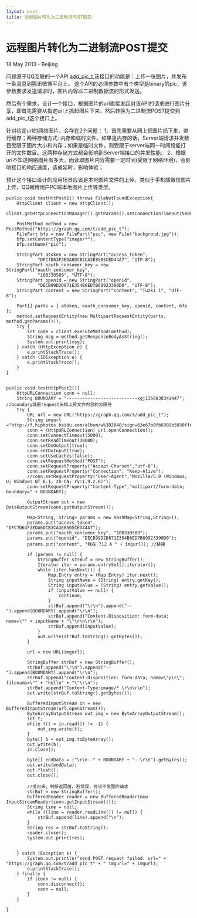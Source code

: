 ```yaml
---
layout: post
title: 远程图片转化为二进制流POST提交
---
```


远程图片转化为二进制流POST提交
========================
18 May 2013 - Beijing	
	
	
问题源于QQ互联的一个API [add_pic_t](http://wiki.open.qq.com/wiki/website/add_pic_t),该接口的功能是：上传一张图片，并发布一条消息到腾讯微博平台上。
这个API的必须参数中有个类型是binary的pic，该参数要求发送请求时，图片内容以二进制数据流的形式发送。
	
然后有个需求，设计一个接口，根据图片的url直接发起对该API的请求进行图片分享，即首先需要从指定url上抓起图片下来，然后转换为二进制流POST提交到add_pic_t这个接口上。
		
针对给定url的网络图片，会存在2个问题：
1、首先需要从网上把图片抓下来，进行缓存；两种存储方式: 内存和临时文件。如果是内存的话，Server端请求并发数目受限于图片大小和内存；如果是临时文件，则受限于server端同一时间段能打开的文件数目。这两种存储方式都会影响到Server端接口的并发性能。
2、根据url不知道网络图片有多大，而读取图片内容需要一定时间(受限于网络环境)，会影响接口的响应速度，造成延时，影响体验；
	
预计这个接口设计的应用场景应该是本地图片文件的上传，类似于手机端微信图片上传、QQ微博用户PC端本地图片上传等类型。
	
	public void testHttPost1() throws FileNotFoundException{
		HttpClient client = new HttpClient();
		client.getHttpConnectionManager().getParams().setConnectionTimeout(5000);
		
		PostMethod method = new PostMethod("https://graph.qq.com/t/add_pic_t");
		FilePart bfp = new FilePart("pic", new File("backgroud.jpg"));
		bfp.setContentType("image/*");
		bfp.setName("pic");

		StringPart atoken = new StringPart("access_token",
				"DFC7D63F3EDA6DCB3CA3E8505CED44A7", "UTF-8");
		StringPart oauth_consumer_key = new StringPart("oauth_consumer_key",
				"100330589", "UTF-8");
		StringPart openid = new StringPart("openid",
				"DECB99D2D871E354B6ED7B69923390D0", "UTF-8");
		StringPart content = new StringPart("content", "Tuzki 1", "UTF-8");

		Part[] parts = { atoken, oauth_consumer_key, openid, content, bfp };
		method.setRequestEntity(new MultipartRequestEntity(parts, method.getParams()));
		try {
			int code = client.executeMethod(method);
			String msg = method.getResponseBodyAsString();
			System.out.print(msg);
		} catch (HttpException e) {
			e.printStackTrace();
		} catch (IOException e) {
			e.printStackTrace();
		}
	}
	
	
	public void testHttpPost2(){
		HttpURLConnection conn = null;  
        String BOUNDARY = "---------------------------xgj1368838341447"; //boundary就是request头和上传文件内容的分隔符  
        try {  
            URL url = new URL("https://graph.qq.com/t/add_pic_t");  
            String imgurl ="http://f.hiphotos.baidu.com/album/w%3D2048/sign=63e67b0fb8389b5038ffe752b10de5dd/9d82d158ccbf6c81d53d4df9bd3eb13533fa409c.jpg";
            conn = (HttpURLConnection) url.openConnection();  
            conn.setConnectTimeout(5000);  
            conn.setReadTimeout(30000);  
            conn.setDoOutput(true);  
            conn.setDoInput(true);  
            conn.setUseCaches(false);  
            conn.setRequestMethod("POST");
            conn.setRequestProperty("Accept-Charset","utf-8");
            conn.setRequestProperty("Connection", "Keep-Alive");  
            //conn.setRequestProperty("User-Agent","Mozilla/5.0 (Windows; U; Windows NT 6.1; zh-CN; rv:1.9.2.6)");  
            conn.setRequestProperty("Content-Type","multipart/form-data; boundary=" + BOUNDARY);  
  
            OutputStream out = new DataOutputStream(conn.getOutputStream());  
            
            Map<String, String> params = new HashMap<String,String>();
            params.put("access_token", "DFC7D63F3EDA6DCB3CA3E8505CED44A7");
            params.put("oauth_consumer_key", "100330589");
            params.put("openid", "DECB99D2D871E354B6ED7B69923390D0");
            params.put("content", "我在 712 A " + imgurl)); //链接
            
            if (params != null) {  
                StringBuffer strBuf = new StringBuffer();  
                Iterator iter = params.entrySet().iterator();  
                while (iter.hasNext()) {  
                    Map.Entry entry = (Map.Entry) iter.next();  
                    String inputName = (String) entry.getKey();  
                    String inputValue = (String) entry.getValue();  
                    if (inputValue == null) {  
                        continue;  
                    }  
                    strBuf.append("\r\n").append("--").append(BOUNDARY).append("\r\n");  
                    strBuf.append("Content-Disposition: form-data; name=\"" + inputName + "\"\r\n\r\n");  
                    strBuf.append(inputValue);  
                }  
                out.write(strBuf.toString().getBytes());  
            }  
  
            url = new URL(imgurl);

            StringBuffer strBuf = new StringBuffer();  
            strBuf.append("\r\n").append("--").append(BOUNDARY).append("\r\n");
            strBuf.append("Content-Disposition: form-data; name=\"pic\"; filename=\"" + "hello" + "\"\r\n");
            strBuf.append("Content-Type:image/* \r\n\r\n");
            out.write(strBuf.toString().getBytes());  
            		
            BufferedInputStream in = new BufferedInputStream(url.openStream());  
            ByteArrayOutputStream out_img = new ByteArrayOutputStream();
            int t;  
            while ((t = in.read()) != -1) {  
                out_img.write(t);
            } 
            byte[] b = out_img.toByteArray();
            out.write(b);
            in.close();
            
            byte[] endData = ("\r\n--" + BOUNDARY + "--\r\n").getBytes();  
            out.write(endData);
            out.flush();  
            out.close();
              
            //提出来，判断返回值，若错误，尝试不发图的请求
            strBuf = new StringBuffer();  
            BufferedReader reader = new BufferedReader(new InputStreamReader(conn.getInputStream()));  
            String line = null;  
            while ((line = reader.readLine()) != null) {  
                strBuf.append(line).append("\n");  
            }  
            String res = strBuf.toString();  
            reader.close();
            System.out.print(res);
            
            
        } catch (Exception e) {  
            System.out.println("send POST request failed. url=" + "https://graph.qq.com/t/add_pic_t" + " imgurl=" + imgurl);  
            e.printStackTrace();  
        } finally {  
            if (conn != null) {  
                conn.disconnect();  
                conn = null;  
            }  
        }  
  
	}
